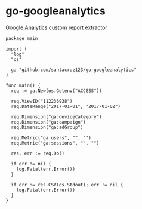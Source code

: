 # go-googleanalytics
Google Analytics custom report extractor

    package main

    import (
      "log"
      "os"

      ga "github.com/santacruz123/go-googleanalytics"
    )

    func main() {
      req := ga.New(os.Getenv("ACCESS"))

      req.ViewID("112236938")
      req.DateRange("2017-01-01", "2017-01-02")

      req.Dimension("ga:deviceCategory")
      req.Dimension("ga:campaign")
      req.Dimension("ga:adGroup")

      req.Metric("ga:users", "", "")
      req.Metric("ga:sessions", "", "")

      res, err := req.Do()

      if err != nil {
        log.Fatal(err.Error())
      }

      if err := res.CSV(os.Stdout); err != nil {
        log.Fatal(err.Error())
      }
    }